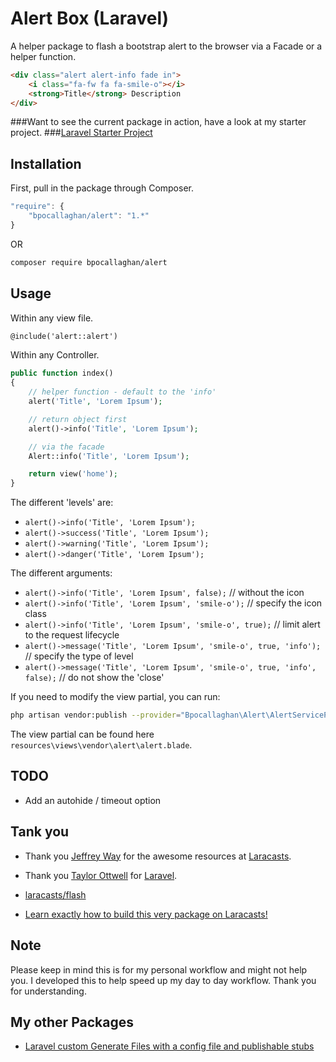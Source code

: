 # Alert Box (Laravel)

A helper package to flash a bootstrap alert to the browser via a Facade or a helper function.

```html
<div class="alert alert-info fade in">
	<i class="fa-fw fa fa-smile-o"></i>
	<strong>Title</strong> Description
</div>
```

###Want to see the current package in action, have a look at my starter project.
###[Laravel Starter Project](https://github.com/bpocallaghan/laravel-admin-starter)

## Installation

First, pull in the package through Composer.

```js
"require": {
	"bpocallaghan/alert": "1.*"
}
```
OR
```bash
composer require bpocallaghan/alert
```

## Usage

Within any view file.

```html
@include('alert::alert')
```

Within any Controller.

```php
public function index()
{
    // helper function - default to the 'info'
	alert('Title', 'Lorem Ipsum');

	// return object first
	alert()->info('Title', 'Lorem Ipsum');

	// via the facade
    Alert::info('Title', 'Lorem Ipsum');

	return view('home');
}
```

The different 'levels' are:
- `alert()->info('Title', 'Lorem Ipsum');`
- `alert()->success('Title', 'Lorem Ipsum');`
- `alert()->warning('Title', 'Lorem Ipsum');`
- `alert()->danger('Title', 'Lorem Ipsum');`

The different arguments:
- `alert()->info('Title', 'Lorem Ipsum', false);` // without the icon
- `alert()->info('Title', 'Lorem Ipsum', 'smile-o');` // specify the icon class
- `alert()->info('Title', 'Lorem Ipsum', 'smile-o', true);` // limit alert to the request lifecycle
- `alert()->message('Title', 'Lorem Ipsum', 'smile-o', true, 'info');` // specify the type of level
- `alert()->message('Title', 'Lorem Ipsum', 'smile-o', true, 'info', false);` // do not show the 'close'

If you need to modify the view partial, you can run:

```bash
php artisan vendor:publish --provider="Bpocallaghan\Alert\AlertServiceProvider"
```

The view partial can be found here `resources\views\vendor\alert\alert.blade`.

## TODO

- Add an autohide / timeout option

## Tank you

- Thank you [Jeffrey Way](https://github.com/JeffreyWay) for the awesome resources at [Laracasts](https://laracasts.com/).
- Thank you [Taylor Ottwell](https://github.com/taylorotwell) for [Laravel](http://laravel.com/).

- [laracasts/flash](https://github.com/laracasts/flash)
- [Learn exactly how to build this very package on Laracasts!](https://laracasts.com/lessons/flexible-flash-messages)

## Note

Please keep in mind this is for my personal workflow and might not help you.
I developed this to help speed up my day to day workflow. Thank you for understanding.

## My other Packages

- [Laravel custom Generate Files with a config file and publishable stubs](https://github.com/bpocallaghan/generators)
